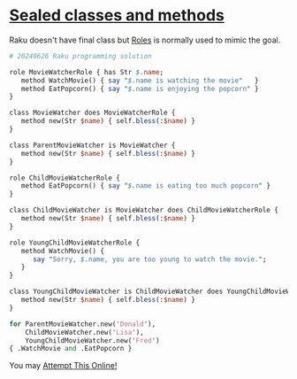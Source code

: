 [1]: https://rosettacode.org/wiki/Sealed_classes_and_methods

# [Sealed classes and methods][1]

Raku doesn't have final class but [Roles](https://docs.raku.org/syntax/role) is normally used to mimic the goal.

```perl
# 20240626 Raku programming solution

role MovieWatcherRole { has Str $.name;
   method WatchMovie() { say "$.name is watching the movie"   }
   method EatPopcorn() { say "$.name is enjoying the popcorn" }
}

class MovieWatcher does MovieWatcherRole {
   method new(Str $name) { self.bless(:$name) }
}

class ParentMovieWatcher is MovieWatcher {
   method new(Str $name) { self.bless(:$name) }
}

role ChildMovieWatcherRole {
   method EatPopcorn() { say "$.name is eating too much popcorn" }
}

class ChildMovieWatcher is MovieWatcher does ChildMovieWatcherRole {
   method new(Str $name) { self.bless(:$name) }
}

role YoungChildMovieWatcherRole {
   method WatchMovie() { 
      say "Sorry, $.name, you are too young to watch the movie."; 
   }
}

class YoungChildMovieWatcher is ChildMovieWatcher does YoungChildMovieWatcherRole {
   method new(Str $name) { self.bless(:$name) }
}

for ParentMovieWatcher.new('Donald'),
    ChildMovieWatcher.new('Lisa'),
    YoungChildMovieWatcher.new('Fred')
{ .WatchMovie and .EatPopcorn }
```


You may [Attempt This Online!](https://ato.pxeger.com/run?1=nVPBToNAED144ysmxKRtgpyNPVo9adLYg_G4wlBQ2Gl2FxvS8CVeetCf8uKvuLtAoIVIldNm9r15bx6z7x-Cveb7_WeuoovLr7NvQSnCPb0l-MhUEKN4MIUdxEzCSgk49znLcO4AQIYqphAszjKmMw2UrAC3QkEiYWtuE74GFSNkBuVqatnh3zC1pE1Agg_xkb9Q0fA3Fc7V_NJxgpRJeeAVQkI54L6jxnE7tXMYAauHaeQ_pyjl9KoudrovmUCuDjSSI81_dbcxX8dJGv7qdiQbpmwyRJDlQTwYT0-j599mNm7lb6M9Uc7X402Pdsfc6M-OuSIhCq_eNw8KykH_CztsYZrrU7Vc7Wb57ty26Iw_7MNk0C_aIE40fnIaEYmBJfINf7IgztJwMvPs3D3RCnSXSNZAhs1VuFuBupWzA78NFRgPwW-XCMrqndfPvXn2Pw)
